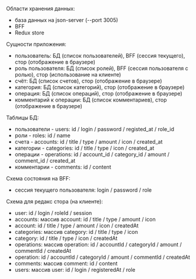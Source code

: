 Области хранения данных:

-   база данных на json-server (--port 3005)
-   BFF
-   Redux store

Сущности приложения:

-   пользователь: БД (список пользователей), BFF (сессия текущего), стор (отображение в браузере)
-   роль пользователя: БД (список ролей), BFF (сессия пользователя с ролью), стор (использование на клиенте)
-   счёт: БД (список счетов), стор (отображение в браузере)
-   категория: БД (список категорий), стор (отображение в браузере)
-   операция: БД (список операций), стор (отображение в браузере)
-   комментарий к операции: БД (список комментариев), стор (отображение в браузере)

Таблицы БД:

-   пользователи - users: id / login / password / registed_at / role_id
-   роли - roles: id / name
-   счета - accounts: id / title / type / amount / icon / created_at
-   категории - categories: id / title / type / icon / created_at
-   операции - operations: id / account_id / category_id / amount / comment_id / created_at
-   комментарии - comments: id / content

Схема состояния на BFF:

-   сессия текущего пользователя: login / password / role

Схема для редакс стора (на клиенте):

-   user: id / login / roleId / session
-   accounts: массив account: id / title / type / amount / icon
-   account: id / title / type / amount / icon / createdAt
-   categories: массив category: id / title / type / icon
-   category: id / title / type / icon / createdAt
-   operations: массив operation: id / accountId / categoryId / amount / commentId / createdAt
-   operation: id / accountId / categoryId / amount / commentId / createdAt
-   comments: массив comment: id / content
-   users: массив user: id / login / registeredAt / role
